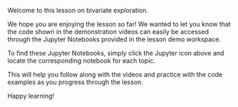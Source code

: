 Welcome to this lesson on bivariate exploration.

We hope you are enjoying the lesson so far! We wanted to let you know that the code shown in the demonstration videos can easily be accessed through the Jupyter Notebooks provided in the lesson demo workspace.

To find these Jupyter Notebooks, simply click the Jupyter icon above and locate the corresponding notebook for each topic. 

This will help you follow along with the videos and practice with the code examples as you progress through the lesson.

Happy learning!